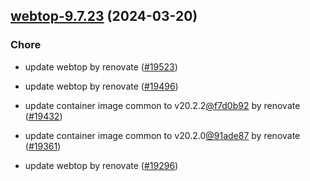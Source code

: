 

## [webtop-9.7.23](https://github.com/truecharts/charts/compare/webtop-9.6.0...webtop-9.7.23) (2024-03-20)

### Chore



- update webtop by renovate ([#19523](https://github.com/truecharts/charts/issues/19523))

- update webtop by renovate ([#19496](https://github.com/truecharts/charts/issues/19496))

- update container image common to v20.2.2[@f7d0b92](https://github.com/f7d0b92) by renovate ([#19432](https://github.com/truecharts/charts/issues/19432))

- update container image common to v20.2.0[@91ade87](https://github.com/91ade87) by renovate ([#19361](https://github.com/truecharts/charts/issues/19361))

- update webtop by renovate ([#19296](https://github.com/truecharts/charts/issues/19296))